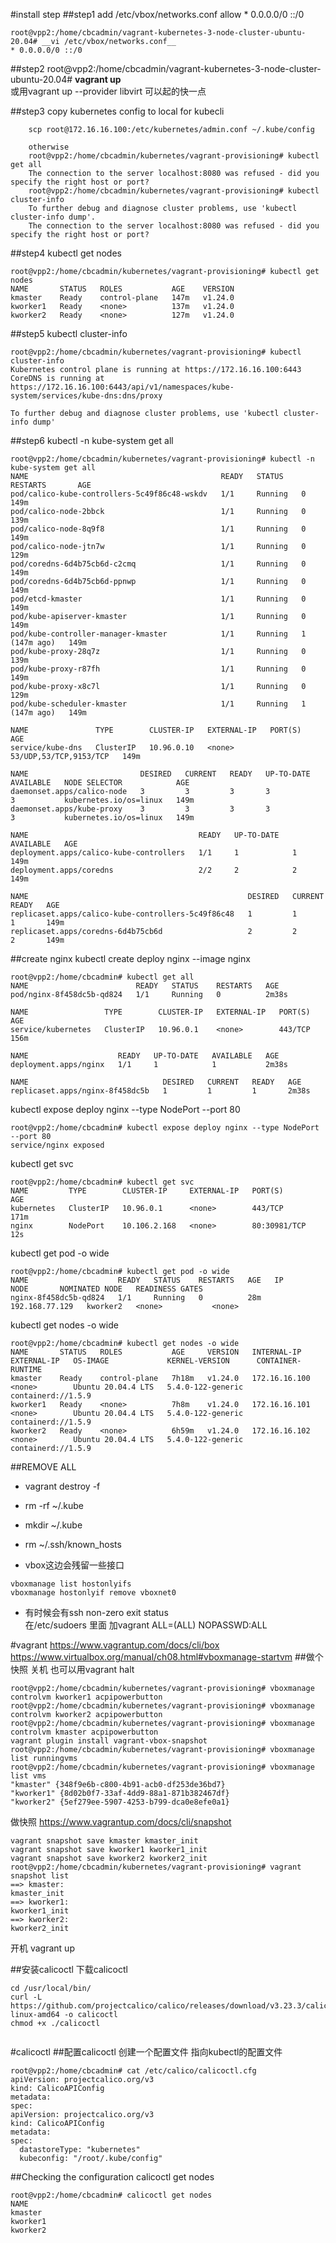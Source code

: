 
#install step
##step1 
add /etc/vbox/networks.conf allow * 0.0.0.0/0 ::/0

```
root@vpp2:/home/cbcadmin/vagrant-kubernetes-3-node-cluster-ubuntu-20.04# __vi /etc/vbox/networks.conf__
* 0.0.0.0/0 ::/0
```
                                                                                                                                 
##step2
root@vpp2:/home/cbcadmin/vagrant-kubernetes-3-node-cluster-ubuntu-20.04# __vagrant up__<br>
或用vagrant up --provider libvirt 可以起的快一点

##step3
copy kubernetes config to local for kubecli
```
    scp root@172.16.16.100:/etc/kubernetes/admin.conf ~/.kube/config
    
    otherwise
    root@vpp2:/home/cbcadmin/kubernetes/vagrant-provisioning# kubectl get all
    The connection to the server localhost:8080 was refused - did you specify the right host or port?
    root@vpp2:/home/cbcadmin/kubernetes/vagrant-provisioning# kubectl cluster-info
    To further debug and diagnose cluster problems, use 'kubectl cluster-info dump'.
    The connection to the server localhost:8080 was refused - did you specify the right host or port?
```

##step4
kubectl get nodes
```
root@vpp2:/home/cbcadmin/kubernetes/vagrant-provisioning# kubectl get nodes
NAME       STATUS   ROLES           AGE    VERSION
kmaster    Ready    control-plane   147m   v1.24.0
kworker1   Ready    <none>          137m   v1.24.0
kworker2   Ready    <none>          127m   v1.24.0
```
    
##step5 
kubectl cluster-info
```
root@vpp2:/home/cbcadmin/kubernetes/vagrant-provisioning# kubectl cluster-info
Kubernetes control plane is running at https://172.16.16.100:6443
CoreDNS is running at https://172.16.16.100:6443/api/v1/namespaces/kube-system/services/kube-dns:dns/proxy

To further debug and diagnose cluster problems, use 'kubectl cluster-info dump'
```


##step6
kubectl -n kube-system get all

```
root@vpp2:/home/cbcadmin/kubernetes/vagrant-provisioning# kubectl -n kube-system get all
NAME                                           READY   STATUS    RESTARTS       AGE
pod/calico-kube-controllers-5c49f86c48-wskdv   1/1     Running   0              149m
pod/calico-node-2bbck                          1/1     Running   0              139m
pod/calico-node-8q9f8                          1/1     Running   0              149m
pod/calico-node-jtn7w                          1/1     Running   0              129m
pod/coredns-6d4b75cb6d-c2cmq                   1/1     Running   0              149m
pod/coredns-6d4b75cb6d-ppnwp                   1/1     Running   0              149m
pod/etcd-kmaster                               1/1     Running   0              149m
pod/kube-apiserver-kmaster                     1/1     Running   0              149m
pod/kube-controller-manager-kmaster            1/1     Running   1 (147m ago)   149m
pod/kube-proxy-28q7z                           1/1     Running   0              139m
pod/kube-proxy-r87fh                           1/1     Running   0              149m
pod/kube-proxy-x8c7l                           1/1     Running   0              129m
pod/kube-scheduler-kmaster                     1/1     Running   1 (147m ago)   149m

NAME               TYPE        CLUSTER-IP   EXTERNAL-IP   PORT(S)                  AGE
service/kube-dns   ClusterIP   10.96.0.10   <none>        53/UDP,53/TCP,9153/TCP   149m

NAME                         DESIRED   CURRENT   READY   UP-TO-DATE   AVAILABLE   NODE SELECTOR            AGE
daemonset.apps/calico-node   3         3         3       3            3           kubernetes.io/os=linux   149m
daemonset.apps/kube-proxy    3         3         3       3            3           kubernetes.io/os=linux   149m

NAME                                      READY   UP-TO-DATE   AVAILABLE   AGE
deployment.apps/calico-kube-controllers   1/1     1            1           149m
deployment.apps/coredns                   2/2     2            2           149m

NAME                                                 DESIRED   CURRENT   READY   AGE
replicaset.apps/calico-kube-controllers-5c49f86c48   1         1         1       149m
replicaset.apps/coredns-6d4b75cb6d                   2         2         2       149m
```
    
    
##create nginx
kubectl create deploy nginx --image nginx
```
root@vpp2:/home/cbcadmin# kubectl get all
NAME                        READY   STATUS    RESTARTS   AGE
pod/nginx-8f458dc5b-qd824   1/1     Running   0          2m38s

NAME                 TYPE        CLUSTER-IP   EXTERNAL-IP   PORT(S)   AGE
service/kubernetes   ClusterIP   10.96.0.1    <none>        443/TCP   156m

NAME                    READY   UP-TO-DATE   AVAILABLE   AGE
deployment.apps/nginx   1/1     1            1           2m38s

NAME                              DESIRED   CURRENT   READY   AGE
replicaset.apps/nginx-8f458dc5b   1         1         1       2m38s
```
kubectl expose deploy nginx --type NodePort --port 80
```
root@vpp2:/home/cbcadmin# kubectl expose deploy nginx --type NodePort --port 80
service/nginx exposed
```
kubectl get svc

```
root@vpp2:/home/cbcadmin# kubectl get svc
NAME         TYPE        CLUSTER-IP     EXTERNAL-IP   PORT(S)        AGE
kubernetes   ClusterIP   10.96.0.1      <none>        443/TCP        171m
nginx        NodePort    10.106.2.168   <none>        80:30981/TCP   12s
```
kubectl get pod -o wide
```
root@vpp2:/home/cbcadmin# kubectl get pod -o wide
NAME                    READY   STATUS    RESTARTS   AGE   IP               NODE       NOMINATED NODE   READINESS GATES
nginx-8f458dc5b-qd824   1/1     Running   0          28m   192.168.77.129   kworker2   <none>           <none>
```
kubectl get nodes -o wide
```
root@vpp2:/home/cbcadmin# kubectl get nodes -o wide
NAME       STATUS   ROLES           AGE     VERSION   INTERNAL-IP     EXTERNAL-IP   OS-IMAGE             KERNEL-VERSION      CONTAINER-RUNTIME
kmaster    Ready    control-plane   7h18m   v1.24.0   172.16.16.100   <none>        Ubuntu 20.04.4 LTS   5.4.0-122-generic   containerd://1.5.9
kworker1   Ready    <none>          7h8m    v1.24.0   172.16.16.101   <none>        Ubuntu 20.04.4 LTS   5.4.0-122-generic   containerd://1.5.9
kworker2   Ready    <none>          6h59m   v1.24.0   172.16.16.102   <none>        Ubuntu 20.04.4 LTS   5.4.0-122-generic   containerd://1.5.9
```

##REMOVE ALL
* vagrant destroy -f
* rm -rf ~/.kube
* mkdir ~/.kube
* rm ~/.ssh/known_hosts

* vbox这边会残留一些接口
```
vboxmanage list hostonlyifs
vboxmanage hostonlyif remove vboxnet0
```
* 有时候会有ssh non-zero exit status<br>
在/etc/sudoers 里面 加vagrant ALL=(ALL) NOPASSWD:ALL

#vagrant
https://www.vagrantup.com/docs/cli/box
https://www.virtualbox.org/manual/ch08.html#vboxmanage-startvm
##做个快照
关机
也可以用vagrant halt
```
root@vpp2:/home/cbcadmin/kubernetes/vagrant-provisioning# vboxmanage controlvm kworker1 acpipowerbutton
root@vpp2:/home/cbcadmin/kubernetes/vagrant-provisioning# vboxmanage controlvm kworker2 acpipowerbutton
root@vpp2:/home/cbcadmin/kubernetes/vagrant-provisioning# vboxmanage controlvm kmaster acpipowerbutton 
vagrant plugin install vagrant-vbox-snapshot
root@vpp2:/home/cbcadmin/kubernetes/vagrant-provisioning# vboxmanage list runningvms
root@vpp2:/home/cbcadmin/kubernetes/vagrant-provisioning# vboxmanage list vms
"kmaster" {348f9e6b-c800-4b91-acb0-df253de36bd7}
"kworker1" {8d02b0f7-33af-4dd9-88a1-871b382467df}
"kworker2" {5ef279ee-5907-4253-b799-dca0e8efe0a1}
```
做快照
https://www.vagrantup.com/docs/cli/snapshot
```
vagrant snapshot save kmaster kmaster_init
vagrant snapshot save kworker1 kworker1_init
vagrant snapshot save kworker2 kworker2_init
root@vpp2:/home/cbcadmin/kubernetes/vagrant-provisioning# vagrant snapshot list
==> kmaster: 
kmaster_init
==> kworker1: 
kworker1_init
==> kworker2: 
kworker2_init
```
开机
vagrant up

##安装calicoctl
下载calicoctl
```
cd /usr/local/bin/
curl -L https://github.com/projectcalico/calico/releases/download/v3.23.3/calicoctl-linux-amd64 -o calicoctl
chmod +x ./calicoctl


```
#calicoctl
##配置calicoctl
创建一个配置文件 指向kubectl的配置文件
```
root@vpp2:/home/cbcadmin# cat /etc/calico/calicoctl.cfg
apiVersion: projectcalico.org/v3
kind: CalicoAPIConfig
metadata:
spec:
apiVersion: projectcalico.org/v3
kind: CalicoAPIConfig
metadata:
spec:
  datastoreType: "kubernetes"
  kubeconfig: "/root/.kube/config"
```
##Checking the configuration
calicoctl get nodes
```
root@vpp2:/home/cbcadmin# calicoctl get nodes         
NAME       
kmaster    
kworker1   
kworker2 
```